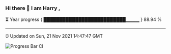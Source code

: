 ### Hi there 👋 I am Harry , 

⏳ Year progress { ██████████████████████████▁▁▁▁ } 88.94 %

---

⏰ Updated on Sun, 21 Nov 2021 14:47:47 GMT

![Progress Bar CI](https://github.com/duykhang68/duykhang68/workflows/Progress%20Bar%20CI/badge.svg)
